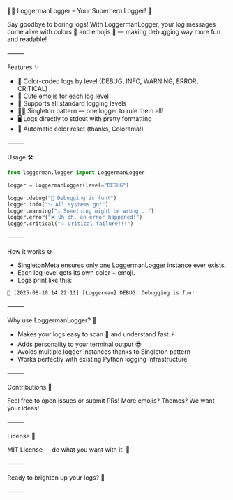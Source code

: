 🦸‍♂️ LoggermanLogger – Your Superhero Logger! 🚀

Say goodbye to boring logs! With LoggermanLogger, your log messages come alive with colors 🌈 and emojis 🎉 — making debugging way more fun and readable!

⸻

Features ✨
-	🎨 Color-coded logs by level (DEBUG, INFO, WARNING, ERROR, CRITICAL)
-   🐛 Cute emojis for each log level
-	🚦 Supports all standard logging levels
-	🦸‍♀️ Singleton pattern — one logger to rule them all!
-	🖥️ Logs directly to stdout with pretty formatting
-	🧹 Automatic color reset (thanks, Colorama!)

⸻

Usage 🛠️
```python
from loggerman.logger import LoggermanLogger

logger = LoggermanLogger(level="DEBUG")

logger.debug("🐞 Debugging is fun!")
logger.info("✨ All systems go!")
logger.warning("⚠️ Something might be wrong...")
logger.error("❌ Uh oh, an error happened!")
logger.critical("💥 Critical failure!!!")
```

⸻

How it works ⚙️
-	SingletonMeta ensures only one LoggermanLogger instance ever exists.
-	Each log level gets its own color + emoji.
-	Logs print like this:

```plaintext
🐞 [2025-08-10 14:22:11] [Loggerman] DEBUG: Debugging is fun!
```

⸻

Why use LoggermanLogger? 🤔
-	Makes your logs easy to scan 👀 and understand fast ⚡
-	Adds personality to your terminal output 😎
-	Avoids multiple logger instances thanks to Singleton pattern
-	Works perfectly with existing Python logging infrastructure

⸻

Contributions 🤝

Feel free to open issues or submit PRs! More emojis? Themes? We want your ideas!

⸻

License 📄

MIT License — do what you want with it! 🎉

⸻

Ready to brighten up your logs? 🌟

⸻